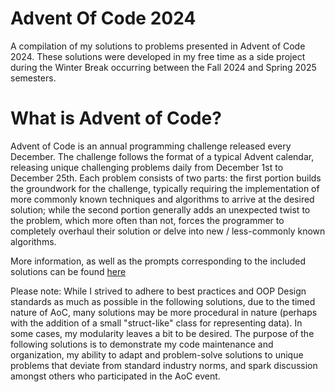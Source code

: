 # Advent Of Code 2024
A compilation of my solutions to problems presented in Advent of Code 2024. These solutions were developed
in my free time as a side project during the Winter Break occurring between the Fall 2024 and Spring 2025 semesters.

# What is Advent of Code?
Advent of Code is an annual programming challenge released every December. The challenge
follows the format of a typical Advent calendar, releasing unique challenging problems daily
from December 1st to December 25th. Each problem consists of two parts: the first portion
builds the groundwork for the challenge, typically requiring the implementation of more commonly 
known techniques and algorithms to arrive at the desired solution; while the second portion generally 
adds an unexpected twist to the problem, which more often than not, forces the programmer to completely
overhaul their solution or delve into new / less-commonly known algorithms.

More information, as well as the prompts corresponding to the included solutions can be found [here](https://adventofcode.com)

Please note: While I strived to adhere to best practices and OOP Design standards
as much as possible in the following solutions, due to the timed nature of AoC, 
many solutions may be more procedural in nature (perhaps with the addition of a small
"struct-like" class for representing data). In some cases, my modularity leaves a bit
to be desired. The purpose of the following solutions is to demonstrate my code maintenance
and organization, my ability to adapt and problem-solve solutions to unique problems
that deviate from standard industry norms, and spark discussion amongst others who participated
in the AoC event. 
